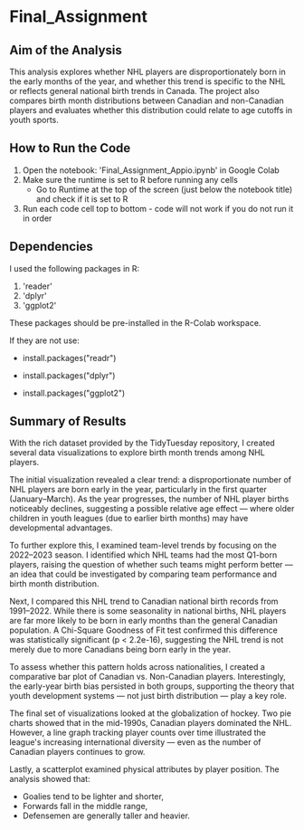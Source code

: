 # Final_Assignment
## Aim of the Analysis
This analysis explores whether NHL players are disproportionately born in the early months of the year, and whether this trend is specific to the NHL or reflects general national birth trends in Canada. The project also compares birth month distributions between Canadian and non-Canadian players and evaluates whether this distribution could relate to age cutoffs in youth sports.

## How to Run the Code
1. Open the notebook: 'Final_Assignment_Appio.ipynb' in Google Colab
2. Make sure the runtime is set to R before running any cells
   - Go to Runtime at the top of the screen (just below the notebook     title) and check if it is set to R
3. Run each code cell top to bottom - code will not work if you do not run it in order

## Dependencies
I used the following packages in R:
1. 'reader'
2. 'dplyr'
3. 'ggplot2'

These packages should be pre-installed in the R-Colab workspace. 

If they are not use:

- install.packages("readr")

- install.packages("dplyr")

- install.packages("ggplot2")

## Summary of Results
With the rich dataset provided by the TidyTuesday repository, I created several data visualizations to explore birth month trends among NHL players.

The initial visualization revealed a clear trend: a disproportionate number of NHL players are born early in the year, particularly in the first quarter (January–March). As the year progresses, the number of NHL player births noticeably declines, suggesting a possible relative age effect — where older children in youth leagues (due to earlier birth months) may have developmental advantages.

To further explore this, I examined team-level trends by focusing on the 2022–2023 season. I identified which NHL teams had the most Q1-born players, raising the question of whether such teams might perform better — an idea that could be investigated by comparing team performance and birth month distribution.

Next, I compared this NHL trend to Canadian national birth records from 1991–2022. While there is some seasonality in national births, NHL players are far more likely to be born in early months than the general Canadian population. A Chi-Square Goodness of Fit test confirmed this difference was statistically significant (p < 2.2e-16), suggesting the NHL trend is not merely due to more Canadians being born early in the year.

To assess whether this pattern holds across nationalities, I created a comparative bar plot of Canadian vs. Non-Canadian players. Interestingly, the early-year birth bias persisted in both groups, supporting the theory that youth development systems — not just birth distribution — play a key role.

The final set of visualizations looked at the globalization of hockey. Two pie charts showed that in the mid-1990s, Canadian players dominated the NHL. However, a line graph tracking player counts over time illustrated the league's increasing international diversity — even as the number of Canadian players continues to grow.

Lastly, a scatterplot examined physical attributes by player position. The analysis showed that:
- Goalies tend to be lighter and shorter,
- Forwards fall in the middle range,
- Defensemen are generally taller and heavier.
